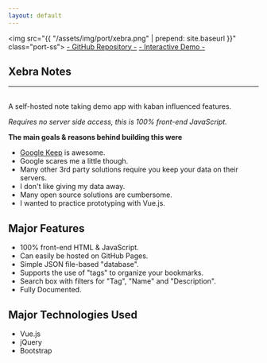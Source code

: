 ```yaml
---
layout: default
---
```


<img src="{{ "/assets/img/port/xebra.png" | prepend: site.baseurl }}" class="port-ss">
<a class="button-full repo-btn" href="https://github.com/matdombrock/Xebra-Notes" target="_blank">- GitHub Repository -</a>
<a class="button-full demo-btn"  href="http://mzero.space/Xebra-Notes/" target="_blank">- Interactive Demo -</a>
<h2 class="post-title">Xebra Notes</h2>
<hr><br>
A self-hosted note taking demo app with kaban influenced features.

*Requires no server side access, this is 100% front-end JavaScript.*

**The main goals & reasons behind building this were**
* <a href="https://keep.google.com" target="_blank">Google Keep</a> is awesome.
* Google scares me a little though.
* Many other 3rd party solutions require you keep your data on their servers.
* I don't like giving my data away.
* Many open source solutions are cumbersome.
* I wanted to practice prototyping with Vue.js.

## Major Features
* 100% front-end HTML & JavaScript. 
* Can easily be hosted on GitHub Pages.
* Simple JSON file-based "database".
* Supports the use of "tags" to organize your bookmarks. 
* Search box with filters for "Tag", "Name" and "Description".
* Fully Documented.

## Major Technologies Used
* Vue.js
* jQuery
* Bootstrap